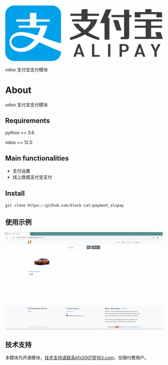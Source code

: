 ![](alipay.png)

odoo 支付宝支付模块

# About

odoo 支付宝支付模块

## Requirements

python >= 3.6

odoo == 12.0

## Main functionalities

* 支付设置
* 线上商城支付宝支付

## Install 

```python
git clone https://github.com/block-cat/payment_alipay
```

## 使用示例

![demo](static/src/image/x.gif)

## 技术支持

本模块为开源模块，技术支持请联系kfx2007@163.com，仅限付费用户。